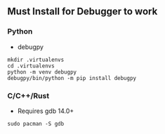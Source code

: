 ## Must Install for Debugger to work

### Python
- debugpy
```
mkdir .virtualenvs
cd .virtualenvs
python -m venv debugpy
debugpy/bin/python -m pip install debugpy
```

### C/C++/Rust
- Requires gdb 14.0+
```
sudo pacman -S gdb
```
